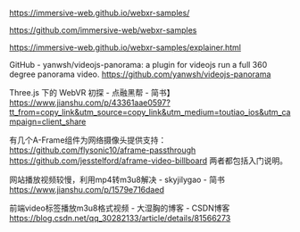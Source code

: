 https://immersive-web.github.io/webxr-samples/


https://github.com/immersive-web/webxr-samples

https://immersive-web.github.io/webxr-samples/explainer.html

GitHub - yanwsh/videojs-panorama: a plugin for videojs run a full 360 degree panorama video.
https://github.com/yanwsh/videojs-panorama


Three.js 下的 WebVR 初探 - 点融黑帮 - 简书】https://www.jianshu.com/p/43361aae0597?tt_from=copy_link&utm_source=copy_link&utm_medium=toutiao_ios&utm_campaign=client_share


有几个A-Frame组件为网络摄像头提供支持：
https://github.com/flysonic10/aframe-passthrough
https://github.com/jesstelford/aframe-video-billboard
两者都包括入门说明。


网站播放视频较慢，利用mp4转m3u8解决 - skyjilygao - 简书
https://www.jianshu.com/p/1579e716daed


前端video标签播放m3u8格式视频 - 大湿胸的博客 - CSDN博客
https://blog.csdn.net/qq_30282133/article/details/81566273
